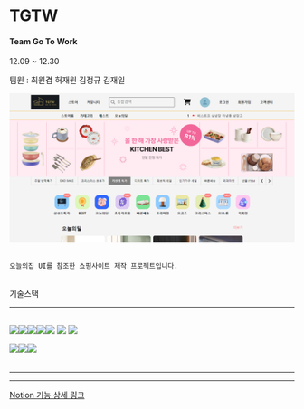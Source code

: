 # TGTW

#### Team Go To Work

12.09 ~ 12.30

팀원 : 최원겸 허재원 김정규 김재일

<img src="./MainPage.png" />

```

오늘의집 UI를 참조한 쇼핑사이트 제작 프로젝트입니다.

```

<br />
기술스택

---

<br />
<img src="https://img.shields.io/badge/javascript-F7DF1E?style=for-the-badge&logo=javascript&logoColor=black"><img src="https://img.shields.io/badge/html5-E34F26?style=for-the-badge&logo=html5&logoColor=white"><img src="https://img.shields.io/badge/css-1572B6?style=for-the-badge&logo=css3&logoColor=white"><img src="https://img.shields.io/badge/react-61DAFB?style=for-the-badge&logo=react&logoColor=black"><img src="https://img.shields.io/badge/redux-764ABC?style=for-the-badge&logo=Redux&logoColor=white">

<img src="https://img.shields.io/badge/node.js-339933?style=for-the-badge&logo=Node.js&logoColor=white">

<img src="https://img.shields.io/badge/mysql-4479A1?style=for-the-badge&logo=mysql&logoColor=white">

<img src="https://img.shields.io/badge/github-181717?style=for-the-badge&logo=github&logoColor=white"><img src="https://img.shields.io/badge/git-F05032?style=for-the-badge&logo=git&logoColor=white"><img src="https://img.shields.io/badge/fontawesome-339AF0?style=for-the-badge&logo=fontawesome&logoColor=white">
<br /><br />

---


---

[Notion 기능 상세 링크](https://receptive-scarer-d8a.notion.site/66f23281cab242008afbe6edc57e8c10)
